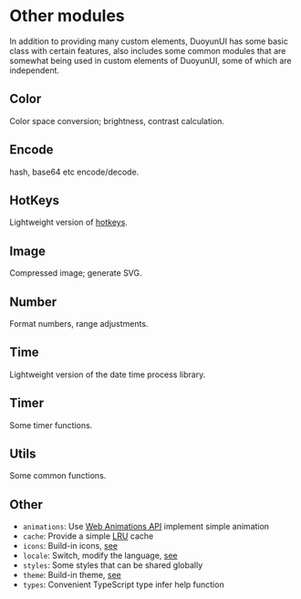 # Other modules

In addition to providing many custom elements, DuoyunUI has some basic class with certain features,
also includes some common modules that are somewhat being used in custom elements of DuoyunUI, some of which are independent.

## Color

Color space conversion; brightness, contrast calculation.

<gbp-api src="/src/lib/color.ts"></gbp-api>

## Encode

hash, base64 etc encode/decode.

<gbp-api src="/src/lib/encode.ts"></gbp-api>

## HotKeys

Lightweight version of [hotkeys](https://github.com/greena13/react-hotkeys).

<gbp-api src="/src/lib/hotkeys.ts"></gbp-api>

## Image

Compressed image; generate SVG.

<gbp-api src="/src/lib/image.ts"></gbp-api>

## Number

Format numbers, range adjustments.

<gbp-api src="/src/lib/number.ts"></gbp-api>

## Time

Lightweight version of the date time process library.

<gbp-api src="/src/lib/time.ts"></gbp-api>

## Timer

Some timer functions.

<gbp-api src="/src/lib/timer.ts"></gbp-api>

## Utils

Some common functions.

<gbp-api src="/src/lib/utils.ts"></gbp-api>

## Other

- `animations`: Use [Web Animations API](https://developer.mozilla.org/en-US/docs/Web/API/Web_Animations_API) implement simple animation
- `cache`: Provide a simple [LRU](<https://en.wikipedia.org/wiki/Cache_replacement_policies#Least_recently_used_(LRU)>) cache
- `icons`: Build-in icons, [see](./30-customize.md#customize-icon)
- `locale`: Switch, modify the language, [see](./30-customize.md#customize-text)
- `styles`: Some styles that can be shared globally
- `theme`: Build-in theme, [see](./30-customize.md#customize-theme)
- `types`: Convenient TypeScript type infer help function
